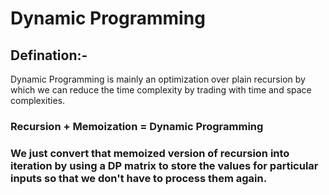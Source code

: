 # Dynamic Programming

## Defination:- 
Dynamic Programming is mainly an optimization over plain recursion by which we can reduce the time complexity by trading with time and space complexities.

### Recursion + Memoization = Dynamic Programming

### We just convert that memoized version of recursion into iteration by using a DP matrix to store the values for particular inputs so that we don't have to process them again.

